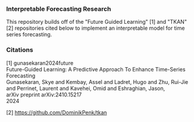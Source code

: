 ### Interpretable Forecasting Research

This repository builds off of the "Future Guided Learning" [1] and "TKAN" [2] repositories cited below to implement an interpretable model for time series forecasting. 

### Citations

<p> [1] gunasekaran2024future <br>Future-Guided Learning: A Predictive Approach To Enhance Time-Series Forecasting <br>Gunasekaran, Skye and Kembay, Assel and Ladret, Hugo and Zhu, Rui-Jie and Perrinet, Laurent and Kavehei, Omid and Eshraghian, Jason, <br>arXiv preprint arXiv:2410.15217 <br>2024 </p>

[2] https://github.com/DominikPenk/tkan